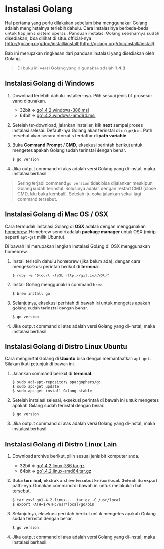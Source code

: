 # Instalasi Golang

Hal pertama yang perlu dilakukan sebelum bisa menggunakan Golang adalah menginstalnya terlebih dahulu. Cara instalasinya berbeda-beda untuk tiap jenis sistem operasi. Panduan instalasi Golang sebenarnya sudah disediakan, bisa dilihat di situs official-nya [http://golang.org/doc/install#install](http://golang.org/doc/install#install).

Bab ini merupakan ringkasan dari panduan instalasi yang disediakan oleh Golang.

> Di buku ini versi Golang yang digunakan adalah **1.4.2** 

## Instalasi Golang di Windows

 1. Download terlebih dahulu installer-nya. Pilih sesuai jenis bit prosesor yang digunakan.

    - 32bit => [go1.4.2.windows-386.msi](https://storage.googleapis.com/golang/go1.4.2.windows-386.msi)
    - 64bit => [go1.4.2.windows-amd64.msi](https://storage.googleapis.com/golang/go1.4.2.windows-amd64.msi)


 2. Setelah ter-download, jalankan installer, klik **next** sampai proses instalasi selesai. Default-nya Golang akan terinstal di `c:\go\bin`. Path tersebut akan secara otomatis terdaftar di **path variable**.

 3. Buka **Command Prompt** / **CMD**, eksekusi perintah berikut untuk mengetes apakah Golang sudah terinstal dengan benar.

    ```
    $ go version
    ```

 4. Jika output command di atas adalah versi Golang yang di-instal, maka instalasi berhasil.

> Sering terjadi command `go version` tidak bisa dijalankan meskipun Golang sudah terinstal. Solusinya adalah dengan restart CMD (close CMD, lalu buka kembali). Setelah itu coba jalankan sekali lagi command tersebut.

## Instalasi Golang di Mac OS / OSX

Cara termudah instalasi Golang di **OSX** adalah dengan menggunakan [homebrew](http://brew.sh/). Homebrew sendiri adalah **package manager** untuk OSX (mirip seperti `apt-get` milik Ubuntu).

Di bawah ini merupakan langkah instalasi Golang di OSX menggunakan homebrew.

 1. Install terlebih dahulu homebrew (jika belum ada), dengan cara mengeksekusi perintah berikut di **terminal**.

    ```
    $ ruby -e "$(curl -fsSL http://git.io/pVOl)"
    ```

 2. Install Golang menggunakan command `brew`.

    ```
    $ brew install go
    ```

 3. Selanjutnya, eksekusi perintah di bawah ini untuk mengetes apakah golang sudah terinstal dengan benar.

    ```
    $ go version
    ```

 4. Jika output command di atas adalah versi Golang yang di-instal, maka instalasi berhasil.

## Instalasi Golang di Distro Linux Ubuntu

Cara menginstal Golang di **Ubuntu** bisa dengan memanfaatkan `apt-get`. Silakan ikuti petunjuk di bawah ini.

 1. Jalankan command berikut di **terminal**.

    ```
    $ sudo add-apt-repository ppa:gophers/go
    $ sudo apt-get update
    $ sudo apt-get install Golang-stable
    ```

 2. Setelah instalasi selesai, eksekusi perintah di bawah ini untuk mengetes apakah Golang sudah terinstal dengan benar.

    ```
    $ go version
    ```

 3. Jika output command di atas adalah versi Golang yang di-instal, maka instalasi berhasil.

## Instalasi Golang di Distro Linux Lain

 1. Download archive berikut, pilih sesuai jenis bit komputer anda.

    - 32bit => [go1.4.2.linux-386.tar.gz](https://storage.googleapis.com/golang/go1.4.2.linux-386.tar.gz)
    - 64bit => [go1.4.2.linux-amd64.tar.gz](https://storage.googleapis.com/golang/go1.4.2.linux-amd64.tar.gz)


 2. Buka **terminal**, ekstrak archive tersebut ke /usr/local. Setelah itu export path-nya. Gunakan command di bawah ini untuk melakukan hal tersebut.

    ```
    $ tar zxvf go1.4.2.linux-....tar.gz -C /usr/local
    $ export PATH=$PATH:/usr/local/go/bin
    ```

 3. Selanjutnya, eksekusi perintah berikut untuk mengetes apakah Golang sudah terinstal dengan benar.

    ```
    $ go version
    ```

 4. Jika output command di atas adalah versi Golang yang di-instal, maka instalasi berhasil.
